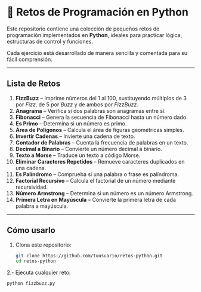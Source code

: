 # 🐍 Retos de Programación en Python

Este repositorio contiene una colección de pequeños retos de programación implementados en **Python**, ideales para practicar lógica, estructuras de control y funciones.  

Cada ejercicio está desarrollado de manera sencilla y comentada para su fácil comprensión.

---

## Lista de Retos

1. **FizzBuzz** – Imprime números del 1 al 100, sustituyendo múltiplos de 3 por *Fizz*, de 5 por *Buzz* y de ambos por *FizzBuzz*.  
2. **Anagrama** – Verifica si dos palabras son anagramas entre sí.  
3. **Fibonacci** – Genera la secuencia de Fibonacci hasta un número dado.  
4. **Es Primo** – Determina si un número es primo.  
5. **Área de Polígonos** – Calcula el área de figuras geométricas simples.  
6. **Invertir Cadenas** – Invierte una cadena de texto.  
7. **Contador de Palabras** – Cuenta la frecuencia de palabras en un texto.  
8. **Decimal a Binario** – Convierte un número decimal a binario.  
9. **Texto a Morse** – Traduce un texto a código Morse.  
10. **Eliminar Caracteres Repetidos** – Remueve caracteres duplicados en una cadena.  
11. **Es Palíndromo** – Comprueba si una palabra o frase es palíndroma.  
12. **Factorial Recursivo** – Calcula el factorial de un número mediante recursividad.  
13. **Número Armstrong** – Determina si un número es un número Armstrong.  
14. **Primera Letra en Mayúscula** – Convierte la primera letra de cada palabra a mayúscula.  

---

## Cómo usarlo

1. Clona este repositorio:  
   ```bash
   git clone https://github.com/tuusuario/retos-python.git
   cd retos-python
   ```

2.- Ejecuta cualquier reto:
  ```bash
  python fizzbuzz.py
  ```
